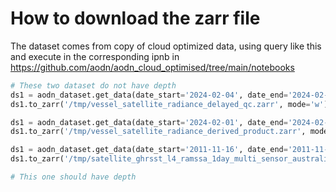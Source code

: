 # How to download the zarr file

The dataset comes from copy of cloud optimized data, using query like this and execute in the
corresponding ipnb in https://github.com/aodn/aodn_cloud_optimised/tree/main/notebooks

```python
# These two dataset do not have depth
ds1 = aodn_dataset.get_data(date_start='2024-02-04', date_end='2024-02-06')
ds1.to_zarr('/tmp/vessel_satellite_radiance_delayed_qc.zarr', mode='w')

ds1 = aodn_dataset.get_data(date_start='2024-02-01', date_end='2024-02-06')
ds1.to_zarr('/tmp/vessel_satellite_radiance_derived_product.zarr', mode='w')

ds1 = aodn_dataset.get_data(date_start='2011-11-16', date_end='2011-11-19')
ds1.to_zarr('/tmp/satellite_ghrsst_l4_ramssa_1day_multi_sensor_australia.zarr', mode='w')

# This one should have depth
```
